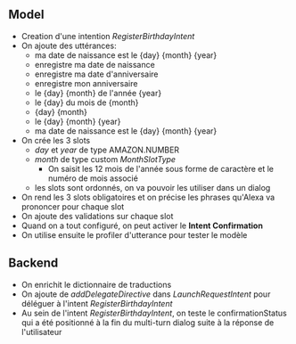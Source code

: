 ## Model

- Creation d'une intention _RegisterBirthdayIntent_
- On ajoute des uttérances:
  - ma date de naissance est le {day} {month} {year}
  - enregistre ma date de naissance
  - enregistre ma date d'anniversaire
  - enregistre mon anniversaire
  - le {day} {month} de l'année {year}
  - le {day} du mois de {month}
  - {day} {month}
  - le {day} {month} {year}
  - ma date de naissance est le {day} {month} {year}
- On crée les 3 slots
  - _day_ et _year_ de type AMAZON.NUMBER
  - _month_ de type custom _MonthSlotType_
    - On saisit les 12 mois de l'année sous forme de caractère et le numéro de mois associé
  - les slots sont ordonnés, on va pouvoir les utiliser dans un dialog
- On rend les 3 slots obligatoires et on précise les phrases qu'Alexa va prononcer pour chaque slot
- On ajoute des validations sur chaque slot
- Quand on a tout configuré, on peut activer le **Intent Confirmation**
- On utilise ensuite le profiler d'utterance pour tester le modèle

## Backend

- On enrichit le dictionnaire de traductions
- On ajoute de _addDelegateDirective_ dans _LaunchRequestIntent_ pour déléguer à l'intent _RegisterBirthdayIntent_
- Au sein de l'intent _RegisterBirthdayIntent_, on teste le confirmationStatus qui a été positionné à la fin du multi-turn dialog suite à la réponse de l'utilisateur

